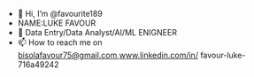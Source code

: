 - 👋 Hi, I’m @favourite189
-  NAME:LUKE FAVOUR
- 🌱 Data Entry/Data Analyst/AI/ML ENIGNEER
- 📫 How to reach me on bisolafavour75@gmail.com,www.linkedin.com/in/
favour-luke-716a49242



<!---
favourite189/favourite189 is a ✨ special ✨ repository because its `README.md` (this file) appears on your GitHub profile.
You can click the Preview link to take a look at your changes.
--->
